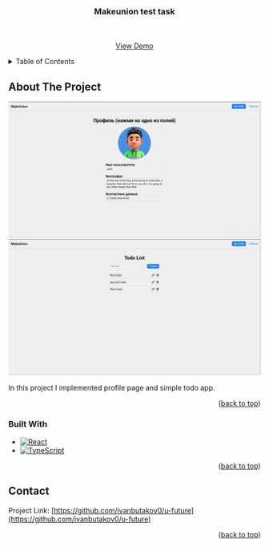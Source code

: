 <!-- Improved compatibility of back to top link: See: https://github.com/othneildrew/Best-README-Template/pull/73 -->

<a name="readme-top"></a>

<!--
*** Thanks for checking out the Best-README-Template. If you have a suggestion
*** that would make this better, please fork the repo and create a pull request
*** or simply open an issue with the tag "enhancement".
*** Don't forget to give the project a star!
*** Thanks again! Now go create something AMAZING! :D
-->

<!-- PROJECT SHIELDS -->
<!--
*** I'm using markdown "reference style" links for readability.
*** Reference links are enclosed in brackets [ ] instead of parentheses ( ).
*** See the bottom of this document for the declaration of the reference variables
*** for contributors-url, forks-url, etc. This is an optional, concise syntax you may use.
*** https://www.markdownguide.org/basic-syntax/#reference-style-links
-->

<!-- PROJECT LOGO -->
<br />
<div align="center">

<h3 align="center">Makeunion test task</h3>

  <p align="center">
    <br />
    <br />
    <a href="https://u-future-client.vercel.app/">View Demo</a>
  </p>
</div>

<!-- TABLE OF CONTENTS -->
<details>
  <summary>Table of Contents</summary>
  <ol>
    <li>
      <a href="#about-the-project">About The Project</a>
      <ul>
        <li><a href="#built-with">Built With</a></li>
      </ul>
    </li>
    <li><a href="#contact">Contact</a></li>
  </ol>
</details>

<!-- ABOUT THE PROJECT -->

## About The Project
![Product Name Screen Shot][profile-screenshot]
![Product Name Screen Shot][todo-screenshot]

In this project I implemented profile page and simple todo app.

<p align="right">(<a href="#readme-top">back to top</a>)</p>

### Built With

- [![React][React.js]][React-url]
- [![TypeScript][TypeScript]][TypeScript-url]


<p align="right">(<a href="#readme-top">back to top</a>)</p>

<!-- CONTACT -->

## Contact

Project Link: [https://github.com/ivanbutakov0/u-future](https://github.com/ivanbutakov0/u-future)

<p align="right">(<a href="#readme-top">back to top</a>)</p>


<!-- MARKDOWN LINKS & IMAGES -->
<!-- https://www.markdownguide.org/basic-syntax/#reference-style-links -->


[profile-screenshot]: public/profile-preview.png
[todo-screenshot]: public/todo-preview.png
[React.js]: https://img.shields.io/badge/React-20232A?style=for-the-badge&logo=react&logoColor=61DAFB
[React-url]: https://reactjs.org/
[TypeScript]: https://img.shields.io/badge/TypeScript-20232A?style=for-the-badge&logo=typescript&logoColor=1573c0
[TypeScript-url]: https://www.typescriptlang.org/
[MaterialUI]: https://img.shields.io/badge/MaterialUI-20232A?style=for-the-badge&logo=MUI&logoColor=00aaf7
[MaterialUI-url]: https://mui.com/material-ui/
[Redux]: https://img.shields.io/badge/Redux-20232A?style=for-the-badge&logo=redux&logoColor=7248b6
[Redux-url]: https://redux.js.org/
[Express]: https://img.shields.io/badge/Express-20232A?style=for-the-badge&logo=express&logoColor=f3f3f3
[Express-url]: https://expressjs.com/
[MongoDB]: https://img.shields.io/badge/MongoDB-20232A?style=for-the-badge&logo=mongodb&logoColor=00e963
[MongoDB-url]: https://www.mongodb.com/
[Mongoose]: https://img.shields.io/badge/Mongoose-20232A?style=for-the-badge&logo=mongoose&logoColor=8c080a
[Mongoose-url]: https://mongoosejs.com/
